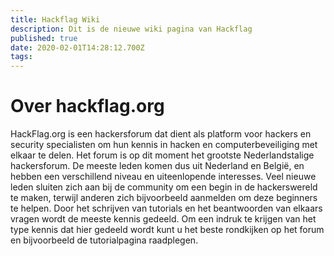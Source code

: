 ```yaml
---
title: Hackflag Wiki
description: Dit is de nieuwe wiki pagina van Hackflag
published: true
date: 2020-02-01T14:28:12.700Z
tags: 
---
```


# Over hackflag.org
HackFlag.org is een hackersforum dat dient als platform voor hackers en security specialisten om hun kennis in hacken en computerbeveiliging met elkaar te delen. Het forum is op dit moment het grootste Nederlandstalige hackersforum.
De meeste leden komen dus uit Nederland en België, en hebben een verschillend niveau en uiteenlopende interesses.
Veel nieuwe leden sluiten zich aan bij de community om een begin in de hackerswereld te maken, terwijl anderen zich bijvoorbeeld aanmelden om deze beginners te helpen. Door het schrijven van tutorials en het beantwoorden van elkaars vragen wordt de meeste kennis gedeeld.
Om een indruk te krijgen van het type kennis dat hier gedeeld wordt kunt u het beste rondkijken op het forum en bijvoorbeeld de tutorialpagina raadplegen. 